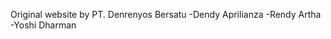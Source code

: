 Original website by
PT. Denrenyos Bersatu
    -Dendy Aprilianza
    -Rendy Artha
    -Yoshi Dharman


